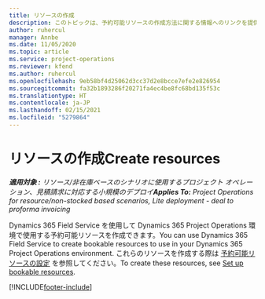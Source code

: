 ```yaml
---
title: リソースの作成
description: このトピックは、予約可能リソースの作成方法に関する情報へのリンクを提供します。
author: ruhercul
manager: Annbe
ms.date: 11/05/2020
ms.topic: article
ms.service: project-operations
ms.reviewer: kfend
ms.author: ruhercul
ms.openlocfilehash: 9eb58bf4d25062d3cc37d2e8bcce7efe2e826954
ms.sourcegitcommit: fa32b1893286f20271fa4ec4be8fc68bd135f53c
ms.translationtype: HT
ms.contentlocale: ja-JP
ms.lasthandoff: 02/15/2021
ms.locfileid: "5279864"
---
```

# <a name="create-resources"></a><span data-ttu-id="021cc-103">リソースの作成</span><span class="sxs-lookup"><span data-stu-id="021cc-103">Create resources</span></span>

<span data-ttu-id="021cc-104">_**適用対象 :** リソース/非在庫ベースのシナリオに使用するプロジェクト オペレーション、見積請求に対応する小規模のデプロイ_</span><span class="sxs-lookup"><span data-stu-id="021cc-104">_**Applies To:** Project Operations for resource/non-stocked based scenarios, Lite deployment - deal to proforma invoicing_</span></span>

<span data-ttu-id="021cc-105">Dynamics 365 Field Service を使用して Dynamics 365 Project Operations 環境で使用する予約可能リソースを作成できます。</span><span class="sxs-lookup"><span data-stu-id="021cc-105">You can use Dynamics 365 Field Service to create bookable resources to use in your Dynamics 365 Project Operations environment.</span></span> <span data-ttu-id="021cc-106">これらのリソースを作成する際は [予約可能リソースの設定](https://docs.microsoft.com/dynamics365/field-service/set-up-bookable-resources) を参照してください。</span><span class="sxs-lookup"><span data-stu-id="021cc-106">To create these resources, see [Set up bookable resources](https://docs.microsoft.com/dynamics365/field-service/set-up-bookable-resources).</span></span>


[!INCLUDE[footer-include](../includes/footer-banner.md)]